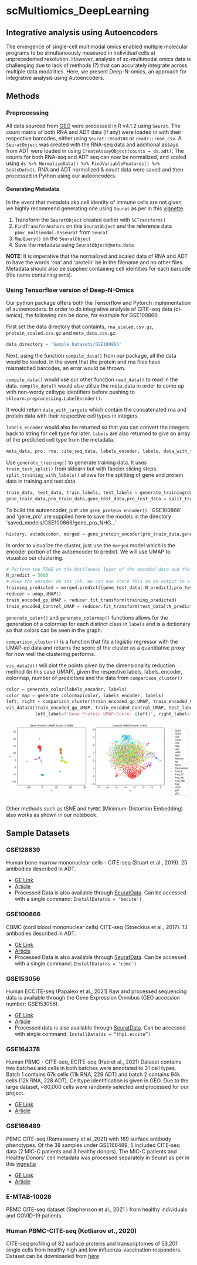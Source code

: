 # scMultiomics_DeepLearning
## Integrative analysis using Autoencoders
The emergence of single-cell multimodal omics enabled multiple molecular programs to be simultaneously measured in individual cells at unprecedented resolution. However, analysis of sc-multimodal omics data is challenging due to lack of methods (?) that can accurately integrate across multiple data modalities. Here, we present Deep-N-omics, an approach for integrative analysis using Autoencoders. 


## Methods
### Preprocessing
All data sourced from [GEO](https://www.ncbi.nlm.nih.gov/geo/) were processed in R v4.1.2 using `Seurat`. The count matrix of both RNA and ADT data (if any) were loaded in with their respective barcodes, either using `Seurat::Read10X` or `readr::read_csv`. A `SeuratObject` was created with the RNA-seq data and additional assays from ADT were loaded in using `CreateAssayObject(counts = ds.adt)`. The counts for both RNA-seq and ADT seq can now be normalized, and scaled using `ds %>% NormalizeData() %>% FindVariableFeatures() %>% ScaleData()`. RNA and ADT normalized & count data were saved and then processed in Python using our autoencoders.


#### Generating Metadata
In the event that metadata aka cell identity of immune cells are not given, we highly recommend generating one using `Seurat` as per in this [vignette](https://satijalab.org/seurat/articles/multimodal_reference_mapping.html).

1. Transform the `SeuratObject` created earlier with `SCTransform()`
2. `FindTransferAnchors` on this `SeuratObject` and the reference data `pbmc_multimodal.h5seurat` from `Seurat`
3. `MapQuery()` on the `SeuratObject`
4. Save the metadata using `SeuratObject@meta.data`

**NOTE**: It is imperative that the normalized and scaled data of RNA and ADT to have the words 'rna' and 'protein' be in the filename and no other files. Metadata should also be supplied containing cell identities for each barcode (file name containing `meta`). 

### Using Tensorflow version of Deep-N-Omics
Our python package offers both the Tensorflow and Pytorch implementation of autoencoders. In order to do integrative analysis of CITE-seq data (di-omics), the following can be done, for example for GSE100866.

First set the data directory that containts, `rna_scaled.csv.gz`, `protein_scaled.csv.gz` and `meta_data.csv.gz`.
```Python
data_directory = 'Sample Datasets/GSE100866'
```

Next, using the function `compile_data()` from our package, all the data would be loaded. In the event that the protein and rna files have mismatched barcodes, an error would be thrown.

`compile_data()` would use our other function `read_data()` to read in the data. `compile_data()` would also utilize the meta_data in order to come up with non-wordy celltype identifiers before pushing to `sklearn.preprocessing.LabelEncoder()`. 

It would return `data_with_targets` which contain the concatenated rna and protein data with their respective cell types in integers.

`labels_encoder` would also be returned so that you can convert the integers back to string for cell type for later. `labels` are also returned to give an array of the predicted cell type from the metadata.
```Python
meta_data, pro, rna, cite_seq_data, labels_encoder, labels, data_with_targets = compile_data(data_directory, cell_type_col)
```

Use `generate_training()` to generate training data. It uses `train_test_split()` from sklearn but with fancier slicing steps. `split_training_with_labels()` allows for the splitting of gene and protein data in training and test data.
```Python
train_data, test_data, train_labels, test_labels = generate_training(data_with_targets, pro, gene_only = False)
gene_train_data,pro_train_data,gene_test_data,pro_test_data = split_training_with_labels(train_data, test_data, pro)
```

To build the autoencoder, just use `gene_protein_encoder()`. 'GSE100866' and 'gene_pro' are supplied here to save the models in the directory 'saved_models/GSE100866/gene_pro_NHG...' 
```Python
history, autodecoder, merged = gene_protein_encoder(pro_train_data,gene_train_data,pro_test_data, gene_test_data, 64, 'GSE100866', 'gene_pro', N_hidden_gene = 2, N_hidden_protein = 1, division_rate = 4, actvn = 'sigmoid', epochs = 15, override = False)
```

In order to visualize the cluster, just use the `merged` model which is the encoder portion of the autoencoder to predict. We will use UMAP to visualize our clustering.
```Python
# Perform the TSNE on the bottleneck layer of the encoded data and the non encoded data
N_predict = 5000
# Make the encoder do its job. We can now store this as an output to a var
training_predicted = merged.predict([gene_test_data[:N_predict],pro_test_data[:N_predict]])
reducer = umap.UMAP()
train_encoded_gp_UMAP = reducer.fit_transform(training_predicted)
train_encoded_Control_UMAP = reducer.fit_transform(test_data[:N_predict])
```

`generate_color()` and `generate_colormap()` functions allows for the generation of a colormap for each distinct class in `labels` and is a dictionary so that colors can be seen in the graph.

`comparison_cluster()` is a function that fits a logistic regressor with the UMAP-ed data and returns the score of the cluster as a quantitative proxy for how well the clustering performs.

`vis_data2d()` will plot the points given by the dimensionality reduction method (in this case UMAP), given the respective labels, labels_encoder, colormap, number of predictons and the data from `comparison_cluster()`
```Python
color = generate_color(labels_encoder, labels)
color_map = generate_colormap(color, labels_encoder, labels)
left, right = comparison_cluster(train_encoded_gp_UMAP, train_encoded_Control_UMAP,test_labels, N_predict = N_predict)
vis_data2d(train_encoded_gp_UMAP, train_encoded_Control_UMAP, test_labels, labels_encoder, color_map, N_predict, 
           left_label=f'Gene Protein UMAP-Score: {left}', right_label=f'Control UMAP-Score: {right}', spacer = 'GSE100866/gene_pro_Control_UMAP')
```
![pic](anim/GSE100866/gene_pro_Control_UMAP/2d_plot.png)


Other methods such as tSNE and `PyMDE` (Minimum-Distortion Embedding) also works as shown in our notebook.


## Sample Datasets
### GSE128639 
Human bone marrow mononuclear cells - CITE-seq (Stuart et al., 2019). 25 antibodies described in ADT.
- [GE Link](https://www.ncbi.nlm.nih.gov/geo/query/acc.cgi?acc=GSE128639)
- [Article](https://doi.org/10.1016/j.cell.2019.05.031)
- Processed Data is also available through [SeuratData](https://github.com/satijalab/seurat-data). Can be accessed with a single command: `InstallData(ds = 'bmcite')`
### GSE100866
CBMC (cord blood mononuclear cells) CITE-seq (Stoeckius et al., 2017). 13 antibodies described in ADT.
- [GE Link](https://www.ncbi.nlm.nih.gov/geo/query/acc.cgi?acc=GSE100866)
- [Article](https://www.nature.com/articles/nmeth.4380)
- Processed Data is also available through [SeuratData](https://github.com/satijalab/seurat-data). Can be accessed with a single command: `InstallData(ds = 'cbmc')`
### GSE153056
Human ECCITE-seq (Papalexi et al., 2021) Raw and processed sequencing data is available through the Gene Expression Omnibus (GEO accession number: GSE153056). 
- [GE Link](https://www.ncbi.nlm.nih.gov/geo/query/acc.cgi?acc=GSE153056)
- [Article](https://www.nature.com/articles/s41588-021-00778-2)
- Processed data is also available through [SeuratData](https://github.com/satijalab/seurat-data). Can be accessed with single command: `InstallData(ds = “thp1.eccite”)`
### GSE164378
Human PBMC - CITE-seq, ECITE-seq (Hao et al., 2021)
Dataset contains two batches and cells in both batches were annotated to 31 cell types. Batch 1 contains 67k cells (11k RNA, 228 ADT) and batch 2 contains 94k cells (12k RNA, 228 ADT). Celltype identification is given in GEO. Due to the large dataset, ~80,000 cells were randomly selected and processed for our project.
- [GE Link](https://www.ncbi.nlm.nih.gov/geo/query/acc.cgi?acc=GSE164378)
- [Article](https://www.ncbi.nlm.nih.gov/pmc/articles/pmid/34062119/)
### GSE166489
PBMC CITE-seq (Ramaswamy et al.,2021) with 189 surface antibody phenotypes. Of the 38 samples under GSE166489, 5 included CITE-seq data (2 MIC-C patients and 3 healthy donors). The MIC-C patients and Healthy Donors' cell metadata was processed separately in Seurat as per in this [vignette](https://satijalab.org/seurat/articles/multimodal_reference_mapping.html)
- [GE Link](https://www.ncbi.nlm.nih.gov/geo/query/acc.cgi?acc=GSE166489)
- [Article](https://www.ncbi.nlm.nih.gov/pmc/articles/PMC8043654/)
### E-MTAB-10026 
PBMC CITE-seq dataset (Stephenson et al., 2021 ) from healthy individuals and COVID-19 patients. 
### Human PBMC-CITE-seq (Kotliarov et., 2020) 
CITE-seq profiling of 82 surface proteins and transcriptomes of 53,201 single cells from healthy high and low influenza-vaccination responders. Dataset can be downloaded from [here](https://nih.figshare.com/collections/Data_and_software_code_repository_for_Broad_immune_activation_underlies_shared_set_point_signatures_for_vaccine_responsiveness_in_healthy_individuals_and_disease_activity_in_patients_with_lupus_Kotliarov_Y_Sparks_R_et_al_Nat_Med_DOI_https_d/4753772)
